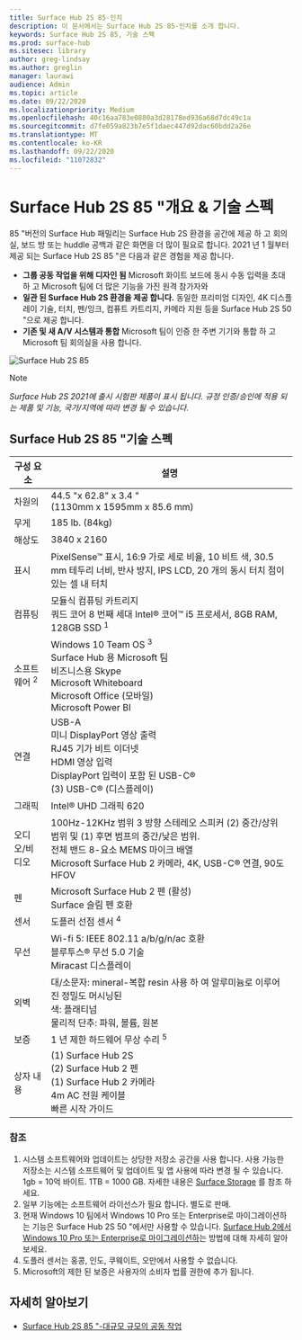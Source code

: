 ```yaml
---
title: Surface Hub 2S 85-인치
description: 이 문서에서는 Surface Hub 2S 85-인치를 소개 합니다.
keywords: Surface Hub 2S 85, 기술 스펙
ms.prod: surface-hub
ms.sitesec: library
author: greg-lindsay
ms.author: greglin
manager: laurawi
audience: Admin
ms.topic: article
ms.date: 09/22/2020
ms.localizationpriority: Medium
ms.openlocfilehash: 40c16aa783e0880a3d28178ed936a68d7dc49c1a
ms.sourcegitcommit: d7fe059a823b7e5f1daec447d92dac60bdd2a26e
ms.translationtype: MT
ms.contentlocale: ko-KR
ms.lasthandoff: 09/22/2020
ms.locfileid: "11072832"
---
```

# Surface Hub 2S 85 "개요 & 기술 스펙

85 "버전의 Surface Hub 패밀리는 Surface Hub 2S 환경을 공간에 제공 하 고 회의실, 보드 방 또는 huddle 공백과 같은 화면을 더 많이 필요로 합니다. 2021 년 1 월부터 제공 되는 Surface Hub 2S 85 "은 다음과 같은 경험을 제공 합니다.

- **그룹 공동 작업을 위해 디자인 됨** Microsoft 화이트 보드에 동시 수동 입력을 초대 하 고 Microsoft 팀에 더 많은 기능을 가진 원격 참가자와
- **일관 된 Surface Hub 2S 환경을 제공 합니다.** 동일한 프리미엄 디자인, 4K 디스플레이 기술, 터치, 펜/잉크, 컴퓨트 카트리지, 카메라 지원 등을 Surface Hub 2S 50 "으로 제공 합니다.
- **기존 및 새 A/V 시스템과 통합** Microsoft 팀이 인증 한 주변 기기와 통합 하 고 Microsoft 팀 회의실을 사용 합니다.

![Surface Hub 2S 85](images/hub-2s-85.png)

> [!NOTE]
> *Surface Hub 2S 2021에 출시 시험판 제품이 표시 됩니다. 규정 인증/승인에 적용 되는 제품 및 기능, 국가/지역에 따라 변경 될 수 있습니다.*

## Surface Hub 2S 85 "기술 스펙

| 구성 요소    | 설명                                                                                                                                                                                                                                         |
| ----------------- | --------------------------------------------------------------------------------------------------------------------------------------------------------------------------------------------------------------------------------------------------------- |
| 차원의        | 44.5 "x 62.8" x 3.4 "<br>(1130mm x 1595mm x 85.6 mm)                                                                                                                                                                                                        |
| 무게            | 185 lb. (84kg)                                                                                                                                                                                                                                            |
| 해상도        | 3840 x 2160                                                                                                                                                                                                                                               |
| 표시           | PixelSense™ 표시, 16:9 가로 세로 비율, 10 비트 색, 30.5 mm 테두리 너비, 반사 방지, IPS LCD, 20 개의 동시 터치 점이 있는 셀 내 터치                                                                                                           |
| 컴퓨팅           | 모듈식 컴퓨팅 카트리지<br>쿼드 코어 8 번째 세대 Intel® 코어™ i5 프로세서, 8GB RAM, 128GB SSD <sup> 1</sup>                                                                                                                                                      |
| 소프트웨어 <sup> 2</sup>         | Windows 10 Team OS <sup> 3</sup><br>Surface Hub 용 Microsoft 팀<br>비즈니스용 Skype<br>Microsoft Whiteboard<br>Microsoft Office (모바일)<br>Microsoft Power BI                                                                                                   |
| 연결       | USB-A<br>미니 DisplayPort 영상 출력<br>RJ45 기가 비트 이더넷<br>HDMI 영상 입력<br>DisplayPort 입력이 포함 된 USB-C®<br>(3) USB-C® (디스플레이)                                                                                                           |
| 그래픽          | Intel® UHD 그래픽 620                                                                                                                                                                                                                                   |
| 오디오/비디오       | 100Hz-12KHz 범위 3 방향 스테레오 스피커 (2) 중간/상위 범위 및 (1) 후면 범프의 중간/낮은 범위. <br>전체 밴드 8-요소 MEMS 마이크 배열<br>Microsoft Surface Hub 2 카메라, 4K, USB-C® 연결, 90도 HFOV |
| 펜               | Microsoft Surface Hub 2 펜 (활성)<br>Surface 슬림 펜 호환                                                                                                                                                                                       |
| 센서           | 도플러 선점 센서 <sup> 4</sup>                                                                                                                                                                                                                                 |
| 무선          | Wi-fi 5: IEEE 802.11 a/b/g/n/ac 호환<br>블루투스® 무선 5.0 기술<br>Miracast 디스플레이                                                                                                                                                      |
| 외벽          | 대/소문자: mineral-복합 resin 사용 하 여 알루미늄로 이루어진 정밀도 머시닝된<br>색: 플래티넘<br>물리적 단추: 파워, 볼륨, 원본                                                                                                                            |
| 보증         | 1 년 제한 하드웨어 무상 수리 <sup> 5</sup>                                                                                                                                                                                                                          |
| 상자 내용 | (1) Surface Hub 2S<br>(2) Surface Hub 2 펜<br>(1) Surface Hub 2 카메라<br>4m AC 전원 케이블<br>빠른 시작 가이드                                                                                                                                         |

### 참조

1. 시스템 소프트웨어와 업데이트는 상당한 저장소 공간을 사용 합니다. 사용 가능한 저장소는 시스템 소프트웨어 및 업데이트 및 앱 사용에 따라 변경 될 수 있습니다. 1gb = 10억 바이트. 1TB = 1000 GB. 자세한 내용은 [Surface Storage](https://www.surface.com/storage) 를 참조 하세요.
2. 일부 기능에는 소프트웨어 라이선스가 필요 합니다. 별도로 판매.
3. 현재 Windows 10 팀에서 Windows 10 Pro 또는 Enterprise로 마이그레이션하는 기능은 Surface Hub 2S 50 "에서만 사용할 수 있습니다. [Surface Hub 2에서 Windows 10 Pro 또는 Enterprise로 마이그레이션하](https://docs.microsoft.com/surface-hub/surface-hub-2s-migrate-os)는 방법에 대해 자세히 알아보세요.
4. 도플러 센서는 홍콩, 인도, 쿠웨이트, 오만에서 사용할 수 없습니다.
5. Microsoft의 제한 된 보증은 사용자의 소비자 법률 권한에 추가 됩니다. 

## 자세히 알아보기

- [Surface Hub 2S 85 "-대규모 규모의 공동 작업](https://techcommunity.microsoft.com/t5/surface-it-pro-blog/surface-hub-2s-85-quot-collaboration-at-a-massive-scale/ba-p/1669717)
